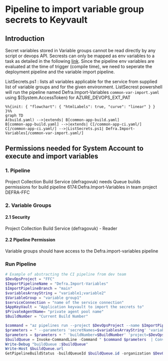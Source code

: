 
# Pipeline to import variable group secrets to Keyvault

## Introduction

Secret variables stored in Variable groups cannot be read directly by any script or devops API.
Secrests can only be mapped as env variables to a task as detailed in the following [link](https://www.winopsdba.com/blog/azure-devops-expose-secret-variable.html).
Since the pipeline env variables are evaluated at the time of trigger (compile time), we need to seperate the deployment pipeline and the variable import pipeline.

ListSecrets.ps1 : lists all variables applicable for the service from supplied list of variable groups and for the given environment.
ListSecrest powershell will run the pipeline named Defra.Import-Variables `common-var-import.yaml` using $(System.AccessToken) for AZURE_DEVOPS_EXT_PAT


```mermaid
%%{init: { "flowchart": { "htmlLabels": true, "curve": "linear" } } }%%
graph TD
A(build.yaml) -->|extends| B[common-app-build.yaml]
B[common-app-build.yaml] -->|extends| C[/common-app-ci.yaml/]
C[/common-app-ci.yaml/] -->|ListSecrets.ps1| Defra.Import-Variables[/common-var-import.yaml/]

```

## Permissions needed for System Account to execute and import variables

### 1. Pipeline

Project Collection Build Service (defragovuk) needs Queue builds permissions for build pipeline 6174:Defra.Import-Variables in team project DEFRA-FFC 

### 2. Variable Groups

#### 2.1 Security
Project Collection Build Service (defragovuk) - Reader

#### 2.2 Pipeline Permission
Variable groups should have access to the Defra.import-variables pipeline

### Run Pipeline

```powershell
# Example of abstracting the CI pipeline from dev team
$DevOpsProject = "FFC"
$ImportPipelineName = "Defra.Import-Variables"
$ImportPipelineBranch = "main"
$variablesArrayString = "variable1;variable2"
$VariableGroup = "variable group1"
$serviceConnection = "name of the service connection"
$AppKeyVault = "Application keyvault to import the secrets to"
$PrivateAgentName= "private agent pool name"
$BuildNumber = "Current Build Number"

$command = "az pipelines run --project $DevOpsProject --name $ImportPipelineName --branch $ImportPipelineBranch"
$prameters = " --parameters 'secretNames=$variablesArrayString' 'variableGroups=$VariableGroup' 'serviceConnection=$ServiceConnection' 'appKeyVault=$AppKeyVault' 'privateAgentName=$PrivateAgentName' "
$prameters = $prameters + " 'buildNumber=$BuildNumber' 'project=$DevOpsProject' 'organization=$DevOpOrganization'"
$buildQueue = Invoke-CommandLine -Command " $command $prameters  | ConvertFrom-Json" 
Write-Debug "buildQueue :$buildQueue"
Write-Host $buildQueue.url
GetPipelineBuildStatus -buildQueueId $buildQueue.id -organization $DevOpOrganization -project $DevOpsProject


```